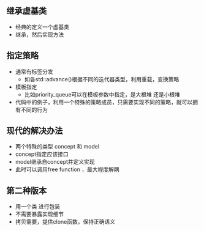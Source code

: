 
## 继承虚基类

* 经典的定义一个虚基类
* 继承，然后实现方法

## 指定策略

* 通常有标签分发
    * 如各std::advance()根据不同的迭代器类型，利用重载，变换策略
* 模板指定
    * 比如priority_queue可以在模板参数中指定，是大根堆 还是小根堆
* 代码中的例子，利用一个特殊的策略成员，只需要实现不同的策略，就可以拥有不同的行为
    

## 现代的解决办法
* 两个特殊的类型 concept 和 model
* concept指定应该接口
* model继承自concept并定义实现
* 此时可以调用free function ，最大程度解耦

## 第二种版本
* 用一个类 进行包装
* 不需要暴露实现细节
* 拷贝需要，提供clone函数，保持正确语义